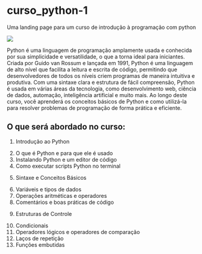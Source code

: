 # curso_python-1
Uma landing page para um curso de introdução à programação com python

<img src="https://w7.pngwing.com/pngs/234/329/png-transparent-python-logo-thumbnail.png">

Python é uma linguagem de programação amplamente usada e conhecida por sua simplicidade e versatilidade, o que a torna ideal para iniciantes. Criada por Guido van Rossum e lançada em 1991, Python é uma linguagem de alto nível que facilita a leitura e escrita de código, permitindo que desenvolvedores de todos os níveis criem programas de maneira intuitiva e produtiva. Com uma sintaxe clara e estrutura de fácil compreensão, Python é usada em várias áreas da tecnologia, como desenvolvimento web, ciência de dados, automação, inteligência artificial e muito mais. Ao longo deste curso, você aprenderá os conceitos básicos de Python e como utilizá-la para resolver problemas de programação de forma prática e eficiente.

<h2>O que será abordado no curso:</h2>


1. Introdução ao Python


    <li>O que é Python e para que ele é usado</li>
    <li>Instalando Python e um editor de código</li>
    <li>Como executar scripts Python no terminal</li>


2. Sintaxe e Conceitos Básicos

   
    <li>Variáveis e tipos de dados</li>
    <li>Operações aritméticas e operadores</li>
    <li>Comentários e boas práticas de código</li>


3. Estruturas de Controle

    
    <li>Condicionais</li>
    <li>Operadores lógicos e operadores de comparação</li>
    <li>Laços de repetição</li>
    <li>Funções embutidas</li>


